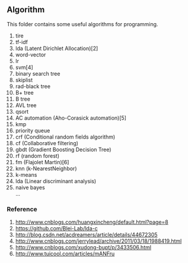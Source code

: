 Algorithm
---
This folder contains some useful algorithms for programming.

1. tire
2. tf-idf
3. lda (Latent Dirichlet Allocation)[2]
4. word-vector
5. lr
6. svm[4]
7. binary search tree
8. skiplist
9. rad-black tree
10. B+ tree
11. B tree
12. AVL tree
13. qsort
14. AC automation (Aho-Corasick automation)[5]
15. kmp
16. priority queue
17. crf (Conditional random fields algorithm)
18. cf (Collaborative filtering)
19. gbdt (Gradient Boosting Decision Tree)
20. rf (random forest)
21. fm (Flajolet Martin)[6]
22. knn (k-NearestNeighbor)
23. k-means
24. lda (Linear discriminant analysis)
25. naive bayes
  <br />...

### Reference
1. http://www.cnblogs.com/huangxincheng/default.html?page=8 
2. https://github.com/Blei-Lab/lda-c
3. http://blog.csdn.net/acdreamers/article/details/44672305
4. http://www.cnblogs.com/jerrylead/archive/2011/03/18/1988419.html
5. http://www.cnblogs.com/xudong-bupt/p/3433506.html
6. http://www.tuicool.com/articles/mANFru
